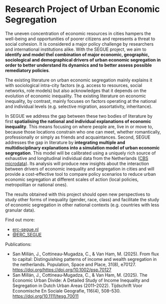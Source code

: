 # Research Project of Urban Economic Segregation

The uneven concentration of economic resources in cities hampers the well-being and opportunities of poorer citizens and represents a threat to social cohesion. It is considered a major policy challenge by researchers and international institutions alike. With the SEGUE project, we aim to **identify and model theÍ combination of major economic, geographic, sociological and demographical drivers of urban economic segregation in order to better understand its dynamics and to better assess possible remediatory policies**. 

The existing literature on urban economic segregation mainly explains it with sociological  intra-city factors (e.g. access to resources, social networks, role models) but also acknowledges that it depends on the evolution of economic inequality. The existing literature on economic inequality, by contrast, mainly focuses on factors operating at the national and individual levels (e.g. selective migration, assortativity, inheritance). 

In SEGUE we address the gap between these two bodies of literature by first **spatialising the national and individual explanations of economic inequality**. This means focusing on where people are, live in or move to, because those locations constrain who one can meet, whether romantically, professionally or simply as friends and acquaintances. Second, SEGUE addresses the gap in literature by **integrating multiple and multidisciplinary explanations into a simulation model of urban economic segregation**. This model will be calibrated using a uniquely rich source of exhaustive and longitudinal individual data from the Netherlands ([CBS microdata](https://www.cbs.nl/en-gb/our-services/customised-services-microdata/microdata-conducting-your-own-research)). Its analysis will produce new insights about the interaction between drivers of economic inequality and segregation in cities and will provide a cost-effective tool to compare policy scenarios to reduce urban economic segregation at different scales of action (local policies, metropolitan or national ones). 

The results obtained with this project should open new perspectives to study other forms of inequality (gender, race, class) and facilitate the study of economic segregation in other national contexts (e.g. countries with less granular data).



Find out more:

- [erc-segue.nl](https://www.erc-segue.nl/)
- [@ERC_SEGUE](https://twitter.com/ERC_SEGUE)

Publications:

- San Millán, J., Cottineau-Mugadza, C., & Van Ham, M. (2025). From flux to capital: Distinguishing patterns of income and wealth segregation in the netherlands. Population, Space and Place, 31(8), e70127. https://doi.org/https://doi.org/10.1002/psp.70127
- San Millán, J., Cottineau‐Mugadza, C., & Van Ham, M. (2025). The Economic Urban Divide: A Detailed Study of Income Inequality and Segregation in Dutch Urban Areas (2011–2022). Tijdschrift Voor Economische En Sociale Geografie, 116(4), 508–530. https://doi.org/10.1111/tesg.70011
